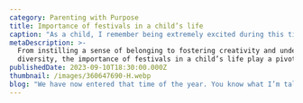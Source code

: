 ```yaml
---
category: Parenting with Purpose
title: Importance of festivals in a child’s life
caption: "As a child, I remember being extremely excited during this time of the year. It was always a wholesome time with friends and family; a time I would look forward to.\_\n"
metaDescription: >-
  From instilling a sense of belonging to fostering creativity and understanding
  diversity, the importance of festivals in a child’s life play a pivotal role.
publishedDate: 2023-09-10T18:30:00.000Z
thumbnail: /images/360647690-H.webp
blog: "We have now entered that time of the year. You know what I’m talking about right? With celebration after celebration, it is indeed ‘the time of the festivals’, and India is popularly known as the ‘Land of Festivals’. With a total of about twenty-four national festivals, there has always been a unanimous portrayal of the cultural diversity that exists amongst our secular nation.\_\n\nWith the new year comes new hopes and new celebrations. Time to celebrate the festivals in the new ways in the new normal. Many new opportunities and reasons to celebrate and spread Joy and have the best time and memories. But, festivals go beyond that and are so much more than that. As a child, I remember being extremely excited during this time of the year. It was always a wholesome time with friends and family; a time I would look forward to.\_\n\nI believe that Festivals play such a pivotal role in our childhood and development as people. It is more than just the yummy sweets during Diwali, yummy Biryani during Eid (yes, I love my food) or even decorating our Christmas trees. Let’s take a closer look at how Festivals play a key role in a child’s life.\n\n**1. Festivals make children aware of our culture**\n\nHaving grown up in India I firmly believe that I have been truly blessed and have been exposed to the various\_[festivals](https://web.archive.org/web/20230208040214/https://www.holidify.com/pages/festivals-in-southindia-594.html)\_that are celebrated throughout the year. I think it is beautiful to experience and feel involved in a diverse range of celebrations and to embrace these numerous cultures.\_\n\nI think festivals also play a major role in making children aware of different cultures and bringing people together thus creating a sense of belongingness in the community. People from different parts, different backgrounds and walks of life come together and celebrate the festivities- this to me is absolutely lovely. It also teaches children to be accepting towards all cultures and embrace them with open and loving hearts.\n\n**2. Festivals teach children about Unity and Tolerance**\n\nAlong with making children more aware of our culture, festivals also teach children about other cultures and make them aware of the same. These celebrations play a key role in uniting people who may be divided by areas, cultures, or religions. We are actually highlighting what we have in common and honoring all celebrations despite our differences. These celebrations promote ideas of peace and harmony. In a secular country like India, it becomes a lot easier to explain or establish examples of tolerance towards all people through festivals- they do it in an extremely effective way.\n\n**3. They bring families closer and create a sense of togetherness**\n\nThe first thing that comes to mind when one thinks of celebrating festivals is FAMILY. Even as a child, the fondest memories I have of celebrating festivals always involve a good laugh and a great time with my family. It is a time when families and friends come together.\_\n\nWith the current times and how busy our schedules are, these celebrations are definitely valued more. Children nowadays may also feel more disconnected from their family or extended family as a result of it. But, during festivals, everyone comes together, and this is a great opportunity to build lasting bonds and teach them the importance of companionship and togetherness. In fact, it brings families closer and makes them more connected.\n\n**4. Helps develop Social Skills**\n\nWith everyone coming together during festivals, children benefit from the healthy environment it creates. When a child is exposed to a healthy environment as such or a safe space, they are more likely to open up, deal better with stress, and are most likely to develop their speaking skills or social skills. This also helps them with increasing confidence, and they become more comfortable in not just familiar settings but unfamiliar ones as well. They also get used to the idea of being surrounded by people which may be a little new for some children, given the current trend of capsule/small families.\n\nAs festivals and celebrations create positive environments, they enable positive development and nudge children in the right direction in terms of improving their social skills by creating a favorable space to do so.\_\n\n**5. Traditions are more than what they seem!**\n\nOne important thing that festivals teach children about is Traditions. The traditional aspect of a festival is of dire importance. But have you thought about how traditions teach children so much more than just..um… JUST traditions(?) Let’s look at some examples:\n\nTraditionally we wear a lot of bright clothes during Diwali, right? But why is that? It is because it is the festival of lights, and we want to convey this idea of illumination through our clothes. Light over dark also means good over evil- this is what it signifies. So, just by our clothes and traditional attire, a child is in fact taking back a life lesson.\n\nLet’s look at another example: during Christmas, we sing lots of carols. It is a lot of fun as well. But what we are also doing is we are developing a child’s musical skill- and that is great in itself. Music ignites all areas of child development and skills including intellectual, social-emotional, language, and overall literacy. It helps the body and the mind work together.\n\nI could give you numerous examples. But I’m sure you get my drift.\n\nOverall, I think it becomes important for us to involve children in the celebration of festivals as there are so many important lessons that they take back from being exposed to the same. But more than anything I believe that it is a great way to stay connected and to just create memories!\n\nI hope you and your family greatly enjoy this festive season!\n"
---
```


